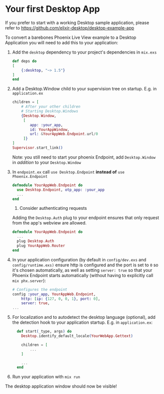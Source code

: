 # Your first Desktop App

If you prefer to start with a working Desktop sample application, please refer to https://github.com/elixir-desktop/desktop-example-app

To convert a barebones Phoenix Live View example to a Desktop Application you will need to add this to your application:

1. Add the `desktop` dependency to your project's dependencies in `mix.exs`

    ```elixir
    def deps do
    [
        {:desktop, "~> 1.5"}
    ]
    end
    ```

1. Add a Desktop.Window child to your supervision tree on startup. E.g. in `application.ex`

    ```elixir
    children = [
        # After your other children
        # Starting Desktop.Windows
        {Desktop.Window,
         [
            app: :your_app,
            id: YourAppWindow,
            url: &YourAppWeb.Endpoint.url/0
         ]}
    ]
    Supervisor.start_link()
    ```

	Note: you still need to start your phoenix Endpoint, add `Desktop.Window` in _addition_ to your `Desktop.Window`

1. In `endpoint.ex` call `use Desktop.Endpoint` **instead of** `use Phoenix.Endpoint`

    ```elixir
    defmodule YourAppWeb.Endpoint do
      use Desktop.Endpoint, otp_app: :your_app
      ...
    end
    ```

    1. Consider authenticating requests

    Adding the `Desktop.Auth` plug to your endpoint ensures that only request from the app's webview are allowed.

    ```elixir
    defmodule YourAppWeb.Endpoint do
      ...
      plug Desktop.Auth
      plug YourAppWeb.Router
    end
    ```

1. In your application configuration (by default in `config/dev.exs` and `config/runtime.exs)` ensure http is configured and the port is set to `0` so it's chosen automatically, as well as setting `server: true` so that your Phoenix Endpoint starts automatically (without having to explicitly call `mix phx.server`):

    ```elixir
    # Configures the endpoint
    config :your_app, YourAppWeb.Endpoint,
        http: [ip: {127, 0, 0, 1}, port: 0],
        server: true,
    ...
    ```

1. For localization and to autodetect the desktop language (optional), add the detection hook to your application startup. E.g. in `application.ex`:


    ```elixir
      def start(_type, args) do
        Desktop.identify_default_locale(YourWebApp.Gettext)

        children = [
            ...
        ]

        ...
      end
    ```

1. Run your application with `mix run`

  The desktop application window should now be visible!
